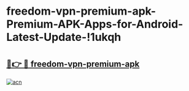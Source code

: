 # freedom-vpn-premium-apk-Premium-APK-Apps-for-Android-Latest-Update-!1ukqh

# <h2><a href="https://n21fnl.esa.edu.pl?title=freedom-vpn-premium-apk&ref=1ukqh">🔗👉 🔴 freedom-vpn-premium-apk</a></h2>

[![acn](https://github.com/user-attachments/assets/0f9c940e-d8b0-45ae-aac7-cd30a18b3e1c)](https://n21fnl.esa.edu.pl?title=freedom-vpn-premium-apk&ref=1ukqh)

